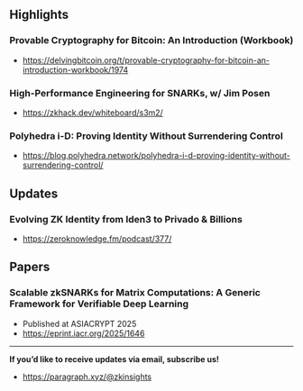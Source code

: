 ## Highlights
### Provable Cryptography for Bitcoin: An Introduction (Workbook)
- <https://delvingbitcoin.org/t/provable-cryptography-for-bitcoin-an-introduction-workbook/1974>
### High-Performance Engineering for SNARKs, w/ Jim Posen 
- <https://zkhack.dev/whiteboard/s3m2/>
### Polyhedra i-D: Proving Identity Without Surrendering Control 
- <https://blog.polyhedra.network/polyhedra-i-d-proving-identity-without-surrendering-control/>
## Updates
### Evolving ZK Identity from Iden3 to Privado & Billions
- <https://zeroknowledge.fm/podcast/377/>


## Papers

### Scalable zkSNARKs for Matrix Computations: A Generic Framework for Verifiable Deep Learning 
- Published at ASIACRYPT 2025
- <https://eprint.iacr.org/2025/1646>

---
**If you’d like to receive updates via email, subscribe us!**

- <https://paragraph.xyz/@zkinsights>
